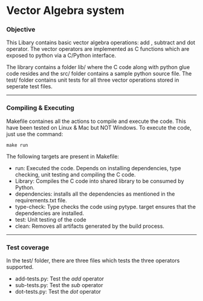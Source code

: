 # Vector Algebra system

### Objective

This Libary contains basic vector algebra operations: add , subtract and dot operator. The vector operators are implemented
as C functions which are exposed to python via a C/Python interface.

The library contains a folder lib/ where the C code along with python glue code resides and the src/ folder contains a sample
python source file. The test/ folder contains unit tests for all three vector operations stored in seperate test files.

---

### Compiling & Executing

Makefile containes all the actions to compile and execute the code. This have been tested on Linux & Mac but NOT Windows.
To execute the code, just use the command:

```
make run
```

The following targets are present in Makefile:

- run: Executed the code. Depends on installing dependencies, type checking, unit testing and compiling the C code.
- Library: Compiles the C code into shared library to be consumed by Python.
- dependencies: installs all the dependencies as mentioned in the requirements.txt file.
- type-check: Type checks the code using pytype. target ensures that the dependencies are installed.
- test: Unit testing of the code
- clean: Removes all artifacts generated by the build process.

---

### Test coverage

In the test/ folder, there are three files which tests the three operators supported.

- add-tests.py: Test the _add_ operator
- sub-tests.py: Test the _sub_ operator
- dot-tests.py: Test the _dot_ operator
